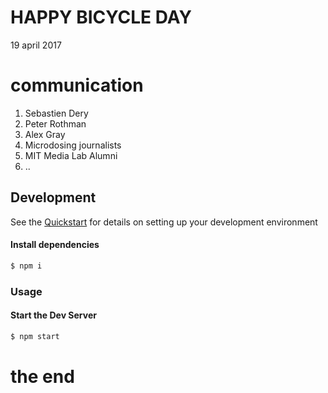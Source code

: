 


# HAPPY BICYCLE DAY
19 april 2017


# communication
1. Sebastien Dery
2. Peter Rothman
3. Alex Gray
4. Microdosing journalists
5. MIT Media Lab Alumni
6. ..


## Development

See the [Quickstart](http://docs.init.ai/docs/quickstart) for details on setting up your development environment


#### Install dependencies
```bash
$ npm i
```

### Usage
#### Start the Dev Server
```bash
$ npm start
```
# the end


